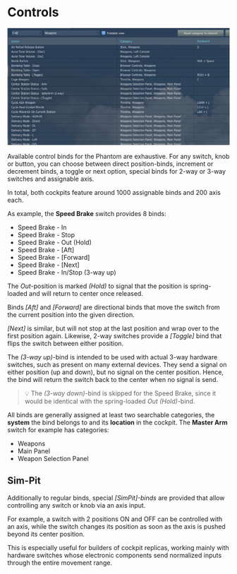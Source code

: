 # Controls

![Controls Overview](../img/controls_overview.jpg)

Available control binds for the Phantom are exhaustive. For any switch, knob or button, you can
choose between direct position-binds, increment or decrement binds, a toggle or next option,
special binds for 2-way or 3-way switches and assignable axis.

In total, both cockpits feature around 1000 assignable binds and 200 axis each.

As example, the **Speed Brake** switch provides 8 binds:

* Speed Brake - In
* Speed Brake - Stop
* Speed Brake - Out (Hold)
* Speed Brake - [Aft]
* Speed Brake - [Forward]
* Speed Brake - [Next]
* Speed Brake - In/Stop (3-way up)

The _Out_-position is marked _(Hold)_ to signal that the position is
spring-loaded and will return to center once released.

Binds _[Aft]_ and _[Forward]_ are directional binds that move the switch
from the current position into the given direction.

_[Next]_ is similar,
but will not stop at the last position and wrap over to the first position again.
Likewise, 2-way switches provide a _[Toggle]_ bind that flips the switch between
either position.

The _(3-way up)_-bind is intended to be used with actual 3-way hardware switches,
such as present on many external devices.
They send a signal on either position (up and down), but no signal on the center position.
Hence, the bind will return the switch back to the center when no signal is send.

> 💡 The _(3-way down)_-bind is skipped for the Speed Brake, since it would be
> identical with the spring-loaded _Out (Hold)_-bind.

All binds are generally assigned at least two searchable categories,
the **system** the bind belongs to and its **location** in the cockpit.
The **Master Arm** switch for example has categories:

* Weapons
* Main Panel
* Weapon Selection Panel

## Sim-Pit

Additionally to regular binds, special _[SimPit]-binds_ are provided that allow controlling
any switch or knob via an axis input.

For example, a switch with 2 positions ON and OFF can be controlled with an axis,
while the switch changes its position as soon as the axis is pushed beyond its center position.

This is especially useful for builders of cockpit replicas, working mainly
with hardware switches whose electronic components send normalized inputs
through the entire movement range.

